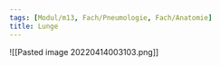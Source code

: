 ```yaml
---
tags: [Modul/m13, Fach/Pneumologie, Fach/Anatomie]
title: Lunge
---
```

![[Pasted image 20220414003103.png]]